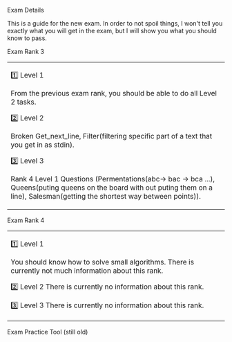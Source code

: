 Exam Details

This is a guide for the new exam. In order to not spoil things, I won't tell you exactly what you will get in the exam, but I will show you what you should know to pass.


Exam Rank 3

<table><tr><td>
  
1️⃣ Level 1
  
From the previous exam rank, you should be able to do all Level 2 tasks.

2️⃣ Level 2

Broken Get_next_line, Filter(filtering specific part of a text that you get in as stdin).

3️⃣ Level 3

Rank 4 Level 1 Questions (Permentations(abc-> bac -> bca ...), Queens(puting queens on the board with out puting them on a line), Salesman(getting the shortest way between points)).

</table></tr></td>

Exam Rank 4

<table><tr><td>
  
1️⃣ Level 1

You should know how to solve small algorithms.
There is currently not much information about this rank.

2️⃣ Level 2
There is currently no information about this rank.

3️⃣ Level 3
There is currently no information about this rank.

</table></tr></td>
Exam Practice Tool (still old)
